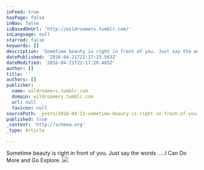 ```yaml
---
inFeed: true
hasPage: false
inNav: false
isBasedOnUrl: 'http://wildroamers.tumblr.com/'
inLanguage: null
starred: false
keywords: []
description: 'Sometime beauty is right in front of you. Just say the words .....I Can Do More and Go Explore. '
datePublished: '2016-04-21T22:17:33.563Z'
dateModified: '2016-04-21T22:17:20.485Z'
author: []
title: ''
authors: []
publisher:
  name: wildroamers.tumblr.com
  domain: wildroamers.tumblr.com
  url: null
  favicon: null
sourcePath: _posts/2016-04-21-sometime-beauty-is-right-in-front-of-you-just-say-the-words.md
published: true
_context: 'http://schema.org'
_type: Article

---
```

Sometime beauty is right in front of you. Just say the words .....I Can Do More and Go Explore. ![](http://41.media.tumblr.com/2c363dbc14e9862fe56bd5efbec0b156/tumblr_o55uksy6Bq1uqc44uo1_1280.jpg)